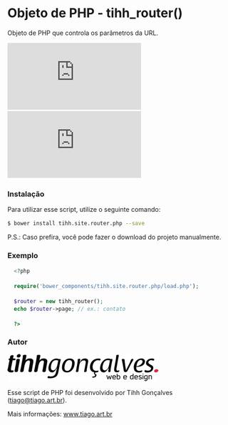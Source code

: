 # Objeto de PHP - tihh_router()
Objeto de PHP que controla os parâmetros da URL.

[![Versão](http://app.tiago.art.br/flags/version.php?path=tihhgoncalves/tihh.site.router.php)](#)
[![Size](http://app.tiago.art.br/flags/size.php?path=tihhgoncalves/tihh.site.router.php)](#)


### Instalação
Para utilizar esse script, utilize o seguinte comando:

```sh
$ bower install tihh.site.router.php --save
```

P.S.: Caso prefira, você pode fazer o download do projeto manualmente.

### Exemplo

```php
  <?php
  
  require('bower_components/tihh.site.router.php/load.php');

  $router = new tihh_router();
  echo $router->page; // ex.: contato

  ?>
```

### Autor
![logo](https://raw.githubusercontent.com/tihhgoncalves/tihh.site.config.php/master/logo.png)


Esse script de PHP foi desenvolvido por Tihh Gonçalves (tiago@tiago.art.br). 

Mais informações: www.tiago.art.br
